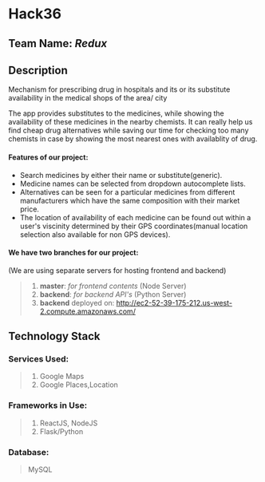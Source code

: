 # Hack36

## Team Name: _Redux_

## Description
Mechanism for prescribing drug in hospitals and its or its substitute availability in the medical shops of the area/ city

The app provides substitutes to the medicines, while showing the availability of these medicines in the nearby chemists.
It can really help us find cheap drug alternatives  while saving our time for checking too many chemists in case by showing the most nearest ones with availablity of drug.

#### Features of our project:
* Search medicines by either their name or substitute(generic).
* Medicine names can be selected from dropdown autocomplete lists.
* Alternatives can be seen for a particular medicines from different manufacturers which have the same composition with their market price.
* The location of availability of each medicine can be found out within a user's viscinity determined by their GPS coordinates(manual location selection also available for non GPS devices).

#### We have two branches for our project:
(We are using separate servers for hosting frontend and backend)
>1. **master**:  _for frontend contents_ (Node Server)
>2. **backend**:  _for backend API's_ (Python Server)
>3. **backend** deployed on: http://ec2-52-39-175-212.us-west-2.compute.amazonaws.com/
## Technology Stack

### Services Used:
>1. Google Maps
>2. Google Places,Location

### Frameworks in Use:
>1. ReactJS, NodeJS
>2. Flask/Python

### Database:

> MySQL
